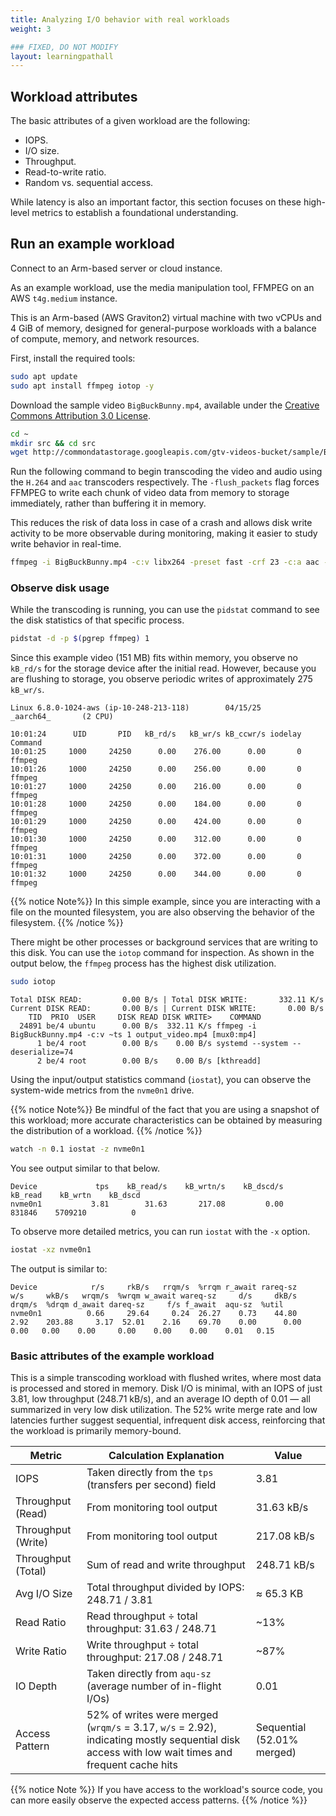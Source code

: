 ```yaml
---
title: Analyzing I/O behavior with real workloads
weight: 3

### FIXED, DO NOT MODIFY
layout: learningpathall
---
```


## Workload attributes 

The basic attributes of a given workload are the following: 

- IOPS.
- I/O size.
- Throughput.
- Read-to-write ratio.
- Random vs. sequential access.

While latency is also an important factor, this section focuses on these high-level metrics to establish a foundational understanding.

## Run an example workload

Connect to an Arm-based server or cloud instance. 

As an example workload, use the media manipulation tool, FFMPEG on an AWS `t4g.medium` instance. 

This is an Arm-based (AWS Graviton2) virtual machine with two vCPUs and 4 GiB of memory, designed for general-purpose workloads with a balance of compute, memory, and network resources.

First, install the required tools: 

```bash
sudo apt update 
sudo apt install ffmpeg iotop -y
```

Download the sample video `BigBuckBunny.mp4`, available under the [Creative Commons Attribution 3.0 License](https://creativecommons.org/licenses/by/3.0/).

```bash
cd ~
mkdir src && cd src
wget http://commondatastorage.googleapis.com/gtv-videos-bucket/sample/BigBuckBunny.mp4
```

Run the following command to begin transcoding the video and audio using the `H.264` and `aac` transcoders respectively. The `-flush_packets` flag forces FFMPEG to write each chunk of video data from memory to storage immediately, rather than buffering it in memory. 

This reduces the risk of data loss in case of a crash and allows disk write activity to be more observable during monitoring, making it easier to study write behavior in real-time.

```bash
ffmpeg -i BigBuckBunny.mp4 -c:v libx264 -preset fast -crf 23 -c:a aac -b:a 128k -flush_packets 1 output_video.mp4
```

### Observe disk usage 

While the transcoding is running, you can use the `pidstat` command to see the disk statistics of that specific process. 

```bash
pidstat -d -p $(pgrep ffmpeg) 1
```

Since this example video (151 MB) fits within memory, you observe no `kB_rd/s` for the storage device after the initial read. However, because you are flushing to storage, you observe periodic writes of approximately 275 `kB_wr/s`.  

```output
Linux 6.8.0-1024-aws (ip-10-248-213-118)        04/15/25        _aarch64_       (2 CPU)

10:01:24      UID       PID   kB_rd/s   kB_wr/s kB_ccwr/s iodelay  Command
10:01:25     1000     24250      0.00    276.00      0.00       0  ffmpeg
10:01:26     1000     24250      0.00    256.00      0.00       0  ffmpeg
10:01:27     1000     24250      0.00    216.00      0.00       0  ffmpeg
10:01:28     1000     24250      0.00    184.00      0.00       0  ffmpeg
10:01:29     1000     24250      0.00    424.00      0.00       0  ffmpeg
10:01:30     1000     24250      0.00    312.00      0.00       0  ffmpeg
10:01:31     1000     24250      0.00    372.00      0.00       0  ffmpeg
10:01:32     1000     24250      0.00    344.00      0.00       0  ffmpeg
```

{{% notice Note%}}
In this simple example, since you are interacting with a file on the mounted filesystem, you are also observing the behavior of the filesystem. 
{{% /notice %}}

There might be other processes or background services that are writing to this disk. You can use the `iotop` command for inspection. As shown in the output below, the `ffmpeg` process has the highest disk utilization. 

```bash
sudo iotop
```

```output
Total DISK READ:         0.00 B/s | Total DISK WRITE:       332.11 K/s
Current DISK READ:       0.00 B/s | Current DISK WRITE:       0.00 B/s
    TID  PRIO  USER     DISK READ DISK WRITE>    COMMAND                                                       
  24891 be/4 ubuntu      0.00 B/s  332.11 K/s ffmpeg -i BigBuckBunny.mp4 -c:v ~ts 1 output_video.mp4 [mux0:mp4]
      1 be/4 root        0.00 B/s    0.00 B/s systemd --system --deserialize=74
      2 be/4 root        0.00 B/s    0.00 B/s [kthreadd]
```

Using the input/output statistics command (`iostat`), you can observe the system-wide metrics from the `nvme0n1` drive. 

{{% notice Note%}}
Be mindful of the fact that you are using a snapshot of this workload; more accurate characteristics can be obtained by measuring the distribution of a workload. 
{{% /notice %}}



```bash
watch -n 0.1 iostat -z nvme0n1
```
You see output similar to that below. 

```output
Device             tps    kB_read/s    kB_wrtn/s    kB_dscd/s    kB_read    kB_wrtn    kB_dscd
nvme0n1           3.81        31.63       217.08         0.00     831846    5709210          0
```

To observe more detailed metrics, you can run `iostat` with the `-x` option.

```bash
iostat -xz nvme0n1
```

The output is similar to:

```output
Device            r/s     rkB/s   rrqm/s  %rrqm r_await rareq-sz     w/s     wkB/s   wrqm/s  %wrqm w_await wareq-sz     d/s     dkB/s   drqm/s  %drqm d_await dareq-sz     f/s f_await  aqu-sz  %util
nvme0n1          0.66     29.64     0.24  26.27    0.73    44.80    2.92    203.88     3.17  52.01    2.16    69.70    0.00      0.00     0.00   0.00    0.00     0.00    0.00    0.00    0.01   0.15
```

### Basic attributes of the example workload

This is a simple transcoding workload with flushed writes, where most data is processed and stored in memory. Disk I/O is minimal, with an IOPS of just 3.81, low throughput (248.71 kB/s), and an average IO depth of 0.01 — all summarized in very low disk utilization. The 52% write merge rate and low latencies further suggest sequential, infrequent disk access, reinforcing that the workload is primarily memory-bound.

| Metric             | Calculation Explanation                                                                                     | Value         |
|--------------------|-------------------------------------------------------------------------------------------------------------|---------------|
| IOPS               | Taken directly from the `tps` (transfers per second) field                                                  | 3.81          |
| Throughput (Read)  | From monitoring tool output                                                                                 | 31.63 kB/s    |
| Throughput (Write) | From monitoring tool output                                                                                 | 217.08 kB/s   |
| Throughput (Total) | Sum of read and write throughput                                                                            | 248.71 kB/s   |
| Avg I/O Size       | Total throughput divided by IOPS: 248.71 / 3.81                                                             | ≈ 65.3 KB     |
| Read Ratio         | Read throughput ÷ total throughput: 31.63 / 248.71                                                          | ~13%          |
| Write Ratio        | Write throughput ÷ total throughput: 217.08 / 248.71                                                        | ~87%          |
| IO Depth           | Taken directly from `aqu-sz` (average number of in-flight I/Os)                                             | 0.01          |
| Access Pattern     | 52% of writes were merged (`wrqm/s` = 3.17, `w/s` = 2.92), indicating mostly sequential disk access with low wait times and frequent cache hits | Sequential (52.01% merged) |

{{% notice Note %}}
If you have access to the workload's source code, you can more easily observe the expected access patterns. 
{{% /notice %}}
